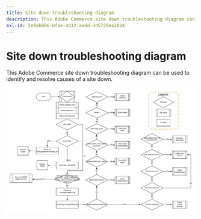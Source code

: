 ```yaml
---
title: Site down troubleshooting diagram
description: This Adobe Commerce site down troubleshooting diagram can be used to identify and resolve causes of a site down.
exl-id: 2e9ab006-bfae-4412-aedd-3d5729ea2824
---
```

# Site down troubleshooting diagram

This Adobe Commerce site down troubleshooting diagram can be used to identify and resolve causes of a site down.

![site down troubleshooting diagram image](assets/updated_site_down_1.jpeg)
